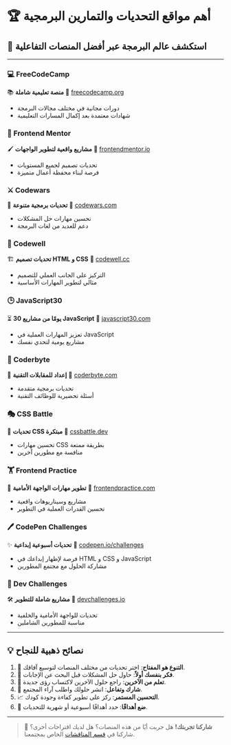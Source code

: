 # 🏆 أهم مواقع التحديات والتمارين البرمجية

## 🚀 استكشف عالم البرمجة عبر أفضل المنصات التفاعلية

---

### 💻 FreeCodeCamp
📚 **منصة تعليمية شاملة**
🔗 [freecodecamp.org](https://www.freecodecamp.org/learn/)
- دورات مجانية في مختلف مجالات البرمجة
- شهادات معتمدة بعد إكمال المسارات التعليمية

### 🎨 Frontend Mentor
🖌️ **مشاريع واقعية لتطوير الواجهات**
🔗 [frontendmentor.io](https://www.frontendmentor.io/)
- تحديات تصميم لجميع المستويات
- فرصة لبناء محفظة أعمال متميزة

### ⚔️ Codewars
🧠 **تحديات برمجية متنوعة**
🔗 [codewars.com](https://www.codewars.com/)
- تحسين مهارات حل المشكلات
- دعم للعديد من لغات البرمجة

### 📐 Codewell
🏗️ **تحديات تصميم HTML و CSS**
🔗 [codewell.cc](https://www.codewell.cc/)
- التركيز على الجانب العملي للتصميم
- مثالي لتطوير المهارات الأساسية

### 🕒 JavaScript30
⏳ **30 يومًا من مشاريع JavaScript**
🔗 [javascript30.com](https://javascript30.com/)
- تعزيز المهارات العملية في JavaScript
- مشاريع يومية لتحدي نفسك

### 🧪 Coderbyte
📝 **إعداد للمقابلات التقنية**
🔗 [coderbyte.com](https://www.coderbyte.com/)
- تحديات برمجية متقدمة
- أسئلة تحضيرية للوظائف التقنية

### 🎭 CSS Battle
🎯 **تحديات CSS مبتكرة**
🔗 [cssbattle.dev](https://cssbattle.dev/)
- تحسين مهارات CSS بطريقة ممتعة
- منافسة مع مطورين آخرين

### 🏋️ Frontend Practice
💪 **تطوير مهارات الواجهة الأمامية**
🔗 [frontendpractice.com](https://www.frontendpractice.com/)
- مشاريع وسيناريوهات واقعية
- تحسين القدرات العملية في التطوير

### 🖊️ CodePen Challenges
✨ **تحديات أسبوعية إبداعية**
🔗 [codepen.io/challenges](https://codepen.io/challenges/)
- فرصة لإظهار إبداعك في HTML و CSS و JavaScript
- مشاركة الحلول مع مجتمع المطورين

### 🌟 Dev Challenges
🛠️ **مشاريع شاملة للتطوير**
🔗 [devchallenges.io](https://devchallenges.io/)
- تحديات للواجهة الأمامية والخلفية
- مناسبة للمطورين الشاملين

---

## 💡 نصائح ذهبية للنجاح

1. 🔄 **التنوع هو المفتاح**: اختر تحديات من مختلف المنصات لتوسيع آفاقك.
2. 🧠 **فكر بنفسك أولاً**: حاول حل المشكلات قبل البحث عن الإجابات.
3. 👀 **تعلم من الآخرين**: راجع حلول الآخرين لاكتساب رؤى جديدة.
4. 🤝 **شارك وتفاعل**: انشر حلولك واطلب آراء المجتمع.
5. 📈 **التحسين المستمر**: ركز على تطوير كفاءة وجودة كودك.
6. 🎯 **ضع أهدافًا**: حدد أهدافًا أسبوعية أو شهرية للتحديات.

---

> 💬 **شاركنا تجربتك!** هل جربت أيًا من هذه المنصات؟ هل لديك اقتراحات أخرى؟ شاركنا في [قسم المناقشات](https://github.com/u4java/u4java/discussions) الخاص بمجتمعنا.
